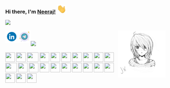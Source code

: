  ### Hi there, I'm [Neeraj!](https://ryuk-me.github.io/sastabio/index.html) <img src="https://github.com/Ryuk-me/ryuk-me/blob/master/asset/Hi.gif" width="30px">
  
  ![](https://komarev.com/ghpvc/?username=ryuk-me&color=dc143c&style=plastic&label=Visitors&color=blueviolet)

<img align='right' src='https://github.com/Ryuk-me/Ryuk-me.github.io/blob/master/sastabio/onichan.jpg' width='150"'>
<!-- <a href="https://twitter.com/ryuk_me">
  <img align="left" alt="Neeraj Kumar | Twitter" width="25px" height="24px" src="https://github.com/Ryuk-me/ryuk-me/blob/master/asset/twitter.gif" />
</a>
<a href="http://instagram.com/ryuk_me/">
  <img align="left" alt="Neeraj's Insta" width="25px" height="24px" src="https://github.com/Ryuk-me/ryuk-me/blob/master/asset/insta_new.gif" />
</a> -->

<a href="https://www.linkedin.com/in/neeraj-kumar-5178281b0/">
  <img align="left" alt="Neeraj's LinkedIn" width="40px" height="40px" src="https://github.com/Ryuk-me/ryuk-me/blob/master/asset/linkedIn2.gif" />
</a>

<a href="https://t.me/ryuk_me">
  <img align="left" alt="Ryuk_me" width="40px" height="40px" src="https://github.com/Ryuk-me/ryuk-me/blob/master/asset/tg.png" />
</a>
<br />
<br />

<img src="https://github-readme-stats.vercel.app/api?username=ryuk-me&show_icons=true&theme=dracula">

<br />
<br />
<div>
    <img src="https://cultofthepartyparrot.com/parrots/hd/githubparrot.gif" width="30" height="30"/>
    <img src="https://cultofthepartyparrot.com/flags/hd/indiaparrot.gif" width="30" height="30"/>
    <img src="https://cultofthepartyparrot.com/parrots/asyncparrot.gif" width="36" height="30"/>
    <img src="https://cultofthepartyparrot.com/parrots/exceptionallyfastparrot.gif" width="30" height="30"/>
    <img src="https://cultofthepartyparrot.com/parrots/hd/60fpsparrot.gif" width="30" height="30"/>
    <img src="https://cultofthepartyparrot.com/parrots/hd/jumpingparrot.gif" width="30" height="30"/>
    <img src="https://cultofthepartyparrot.com/parrots/hd/opensourceparrot.gif" width="30" height="30"/>
    <img src="https://cultofthepartyparrot.com/parrots/hd/dealwithitnowparrot.gif" width="30" height="30"/>
    <img src="https://cultofthepartyparrot.com/parrots/hd/hypnoparrotlight.gif" width="30" height="30"/>
    <img src="https://cultofthepartyparrot.com/parrots/databaseparrot.gif" width="30" height="30"/>
    <img src="https://cultofthepartyparrot.com/parrots/fixparrot.gif" width="36" height="30"/>
    <img src="https://cultofthepartyparrot.com/parrots/hd/laptop_parrot.gif" width="30" height="30"/>
    <img src="https://cultofthepartyparrot.com/parrots/hd/spinningparrot.gif" width="30" height="30"/>
    <img src="https://cultofthepartyparrot.com/parrots/hd/levitationparrot.gif" width="30" height="30"/>
    <img src="https://cultofthepartyparrot.com/parrots/hd/meldparrot.gif" width="30" height="30"/>
    <img src="https://cultofthepartyparrot.com/parrots/slomoparrot.gif" width="30" height="30"/>
    <img src="https://cultofthepartyparrot.com/parrots/hd/moonwalkingparrot.gif" width="30" height="30"/>
    <img src="https://cultofthepartyparrot.com/parrots/hd/stableparrot.gif" width="30" height="30"/>
    <img src="https://cultofthepartyparrot.com/parrots/hd/scienceparrot.gif" width="30" height="30"/>
    <img src="https://cultofthepartyparrot.com/parrots/hd/pirateparrot.gif" width="30" height="30"/>
    <img src="https://cultofthepartyparrot.com/parrots/hd/footballparrot.gif" width="30" height="30"/>
    <img src="https://cultofthepartyparrot.com/parrots/hd/illuminatiparrot.gif" width="30" height="30"/>
    <img src="https://cultofthepartyparrot.com/parrots/hd/hypnoparrotdark.gif" width="30" height="30"/>


</div>


